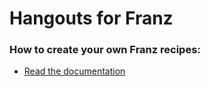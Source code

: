 # Hangouts for Franz

### How to create your own Franz recipes:
* [Read the documentation](https://github.com/meetfranz/plugins)
